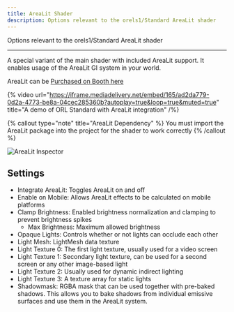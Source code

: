 ```yaml
---
title: AreaLit Shader
description: Options relevant to the orels1/Standard AreaLit shader
---
```


Options relevant to the orels1/Standard AreaLit shader

---

A special variant of the main shader with included AreaLit support. It enables usage of the AreaLit GI system in your world.

AreaLit can be [Purchased on Booth here](https://booth.pm/en/items/3661829)

{% video url="https://iframe.mediadelivery.net/embed/165/ad2da779-0d2a-4773-be8a-04cec285360b?autoplay=true&loop=true&muted=true" title="A demo of ORL Standard with AreaLit integration" /%}

{% callout type="note" title="AreaLit Dependency" %}
You must import the AreaLit package into the project for the shader to work correctly
{% /callout %}

![AreaLit Inspector](/img/docs/orl-standard/arealit/arealit-inspector.png "AreaLit Inspector")

## Settings

- Integrate AreaLit: Toggles AreaLit on and off
- Enable on Mobile: Allows AreaLit effects to be calculated on mobile platforms
- Clamp Brightness: Enabled brightness normalization and clamping to prevent brightness spikes
  - Max Brightness: Maximum allowed brightness
- Opaque Lights: Controls whether or not lights can occlude each other
- Light Mesh: LightMesh data texture
- Light Texture 0: The first light texture, usually used for a video screen
- Light Texture 1: Secondary light texture, can be used for a second screen or any other image-based light
- Light Texture 2: Usually used for dynamic indirect lighting
- Light Texture 3: A texture array for static lights
- Shadowmask: RGBA mask that can be used together with pre-baked shadows. This allows you to bake shadows from individual emissive surfaces and use them in the AreaLit system.